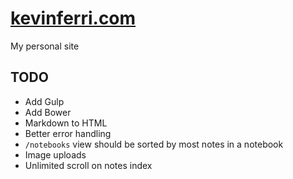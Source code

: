 #  [kevinferri.com](http://kevinferri.com)

My personal site

## TODO

* Add Gulp
* Add Bower
* Markdown to HTML
* Better error handling
* `/notebooks` view should be sorted by most notes in a notebook
* Image uploads
* Unlimited scroll on notes index
